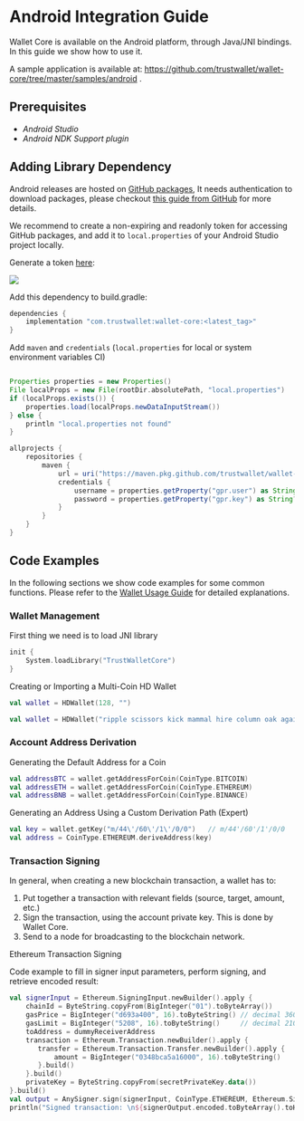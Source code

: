 # Android Integration Guide

Wallet Core is available on the Android platform, through Java/JNI bindings.
In this guide we show how to use it.

A sample application is available at: https://github.com/trustwallet/wallet-core/tree/master/samples/android .

## Prerequisites

* *Android Studio*
* *Android NDK Support plugin*

## Adding Library Dependency

Android releases are hosted on [GitHub packages](https://github.com/trustwallet/wallet-core/packages/700258), It needs authentication to download packages, please checkout [this guide from GitHub](https://docs.github.com/en/packages/guides/configuring-gradle-for-use-with-github-packages#installing-a-package) for more details.

We recommend to create a non-expiring and readonly token for accessing GitHub packages, and add it to `local.properties` of your Android Studio project locally.

Generate a token [here](https://github.com/settings/tokens):

![](/media/github-packages-token.png)

Add this dependency to build.gradle:

```groovy
dependencies {
    implementation "com.trustwallet:wallet-core:<latest_tag>"
}
```

Add `maven` and `credentials` (`local.properties` for local or system environment variables CI)

```groovy

Properties properties = new Properties()
File localProps = new File(rootDir.absolutePath, "local.properties")
if (localProps.exists()) {
    properties.load(localProps.newDataInputStream())
} else {
    println "local.properties not found"
}

allprojects {
    repositories {
        maven {
            url = uri("https://maven.pkg.github.com/trustwallet/wallet-core")
            credentials {
                username = properties.getProperty("gpr.user") as String?: System.getenv("GITHUB_USER")
                password = properties.getProperty("gpr.key") as String?: System.getenv("GITHUB_TOKEN")
            }
        }
    }
}
```

## Code Examples

In the following sections we show code examples for some common functions.
Please refer to the [Wallet Usage Guide](wallet-core-usage.md) for detailed explanations.

### Wallet Management

First thing we need is to load JNI library

```kotlin
init {
    System.loadLibrary("TrustWalletCore")
}
```

Creating or Importing a Multi-Coin HD Wallet

```kotlin
val wallet = HDWallet(128, "")
```

```kotlin
val wallet = HDWallet("ripple scissors kick mammal hire column oak again sun offer wealth tomorrow wagon turn fatal", "")
```


### Account Address Derivation

Generating the Default Address for a Coin

```kotlin
val addressBTC = wallet.getAddressForCoin(CoinType.BITCOIN)
val addressETH = wallet.getAddressForCoin(CoinType.ETHEREUM)
val addressBNB = wallet.getAddressForCoin(CoinType.BINANCE)
```

Generating an Address Using a Custom Derivation Path (Expert)

```kotlin
val key = wallet.getKey("m/44\'/60\'/1\'/0/0")   // m/44'/60'/1'/0/0
val address = CoinType.ETHEREUM.deriveAddress(key)
```


### Transaction Signing

In general, when creating a new blockchain transaction, a wallet has to:

1. Put together a transaction with relevant fields (source, target, amount, etc.)
2. Sign the transaction, using the account private key.  This is done by Wallet Core.
3. Send to a node for broadcasting to the blockchain network.

Ethereum Transaction Signing

Code example to fill in signer input parameters, perform signing, and retrieve encoded result:

```kotlin
val signerInput = Ethereum.SigningInput.newBuilder().apply {
    chainId = ByteString.copyFrom(BigInteger("01").toByteArray())
    gasPrice = BigInteger("d693a400", 16).toByteString() // decimal 3600000000
    gasLimit = BigInteger("5208", 16).toByteString()     // decimal 21000
    toAddress = dummyReceiverAddress
    transaction = Ethereum.Transaction.newBuilder().apply {
       transfer = Ethereum.Transaction.Transfer.newBuilder().apply {
           amount = BigInteger("0348bca5a16000", 16).toByteString()
       }.build()
    }.build()
    privateKey = ByteString.copyFrom(secretPrivateKey.data())
}.build()
val output = AnySigner.sign(signerInput, CoinType.ETHEREUM, Ethereum.SigningOutput.parser())
println("Signed transaction: \n${signerOutput.encoded.toByteArray().toHexString()}")
```
